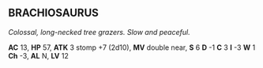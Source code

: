 ## BRACHIOSAURUS

_Colossal, long-necked tree grazers. Slow and peaceful._

**AC** 13, **HP** 57, **ATK** 3 stomp +7 (2d10), **MV** double near, **S** 6 **D** -1 **C** 3 **I** -3 **W** 1 **Ch** -3, **AL** N, **LV** 12

